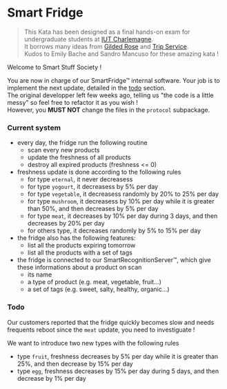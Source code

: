 # Smart Fridge

> This Kata has been designed as a final hands-on exam for undergraduate students at [IUT Charlemagne](https://iut-charlemagne.univ-lorraine.fr/).  
> It borrows many ideas from [Gilded Rose](https://github.com/emilybache/GildedRose-Refactoring-Kata) and [Trip Service](https://github.com/sandromancuso/trip-service-kata).  
> Kudos to Emily Bache and Sandro Mancuso for these amazing kata !

Welcome to Smart Stuff Society !

You are now in charge of our SmartFridge™ internal software.
Your job is to implement the next update, detailed in the [todo](https://github.com/NiziL/Smart-Fridge-Kata#todo) section.  
The original developper left few weeks ago, telling us "the code is a little messy" so feel free to refactor it as you wish !  
However, you **MUST NOT** change the files in the `protocol` subpackage.

### Current system

- every day, the fridge run the following routine
  - scan every new products
  - update the freshness of all products
  - destroy all expired products (freshness <= 0)
- freshness update is done according to the following rules
  - for type `eternal`, it never decreasess
  - for type `yogourt`, it decreasess by 5% per day
  - for type `vegetable`, it decreasess randomly by 20% to 25% per day
  - for type `mushroom`, it decreasess by 10% per day while it is greater than 50%, and then decreases by 5% per day
  - for type `meat`, it decreases by 10% per day during 3 days, and then decreases by 20% per day
  - for others type, it decreases randomly by 5% to 15% per day 
- the fridge also has the following features:
  - list all the products expiring tomorrow
  - list all the products with a set of tags
- the fridge is connected to our SmartRecognitionServer™, which give these informations about a product on scan
  - its name
  - a type of product (e.g. meat, vegetable, fruit...)
  - a set of tags (e.g. sweet, salty, healthy, organic...)

### Todo

Our customers reported that the fridge quickly becomes slow and needs frequents reboot since the `meat` update, you need to investiguate !

We want to introduce two new types with the following rules

- type `fruit`, freshness decreases by 5% per day while it is greater than 25%, and then decrease by 15% per day
- type `egg`, freshness decreases by 15% per day during 5 days, and then decrease by 1% per day
